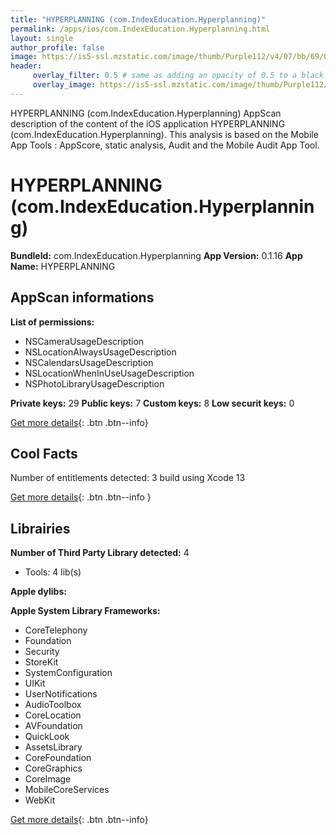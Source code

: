 ```yaml
---
title: "HYPERPLANNING (com.IndexEducation.Hyperplanning)"
permalink: /apps/ios/com.IndexEducation.Hyperplanning.html
layout: single
author_profile: false
image: https://is5-ssl.mzstatic.com/image/thumb/Purple112/v4/07/bb/69/07bb6976-ea2d-a6af-327d-fd867f5974f7/AppIcon-0-0-1x_U007emarketing-0-0-0-10-0-0-sRGB-0-0-0-GLES2_U002c0-512MB-85-220-0-0.png/512x512bb.jpg
header: 
     overlay_filter: 0.5 # same as adding an opacity of 0.5 to a black background
     overlay_image: https://is5-ssl.mzstatic.com/image/thumb/Purple112/v4/07/bb/69/07bb6976-ea2d-a6af-327d-fd867f5974f7/AppIcon-0-0-1x_U007emarketing-0-0-0-10-0-0-sRGB-0-0-0-GLES2_U002c0-512MB-85-220-0-0.png/512x512bb.jpg
---
```

HYPERPLANNING (com.IndexEducation.Hyperplanning) AppScan description of the content of the iOS application HYPERPLANNING (com.IndexEducation.Hyperplanning). This analysis is based on the Mobile App Tools : AppScore, static analysis, Audit and the Mobile Audit App Tool.

# HYPERPLANNING (com.IndexEducation.Hyperplanning)

**BundleId:** com.IndexEducation.Hyperplanning
**App Version:** 0.1.16
**App Name:** HYPERPLANNING


## AppScan informations 

**List of permissions:** 
- NSCameraUsageDescription
- NSLocationAlwaysUsageDescription
- NSCalendarsUsageDescription
- NSLocationWhenInUseUsageDescription
- NSPhotoLibraryUsageDescription
  
  
**Private keys:** 29
**Public keys:** 7
**Custom keys:** 8
**Low securit keys:** 0
  
[Get more details](/pricing.html){: .btn .btn--info}

## Cool Facts

Number of entitlements detected: 3
build using Xcode 13
  
[Get more details](/pricing.html){: .btn .btn--info }

## Librairies 
**Number of Third Party Library detected:** 4
- Tools: 4 lib(s)


**Apple dylibs:**


**Apple System Library Frameworks:**
- CoreTelephony
- Foundation
- Security
- StoreKit
- SystemConfiguration
- UIKit
- UserNotifications
- AudioToolbox
- CoreLocation
- AVFoundation
- QuickLook
- AssetsLibrary
- CoreFoundation
- CoreGraphics
- CoreImage
- MobileCoreServices
- WebKit


  
[Get more details](/pricing.html){: .btn .btn--info}

